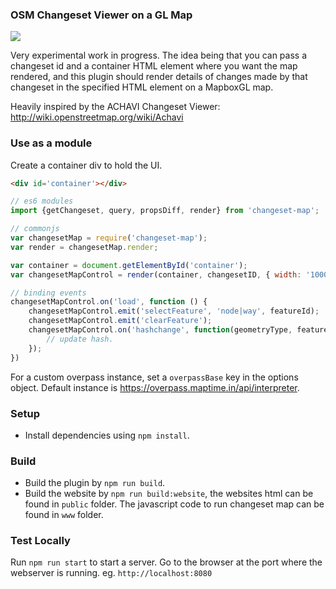### OSM Changeset Viewer on a GL Map

![](https://cloud.githubusercontent.com/assets/126868/24163445/a88728d4-0e90-11e7-9d02-d755b7845c00.png)

Very experimental work in progress. The idea being that you can pass a changeset id and a container HTML element where you want the map rendered, and this plugin should render details of changes made by that changeset in the specified HTML element on a MapboxGL map.

Heavily inspired by the ACHAVI Changeset Viewer: http://wiki.openstreetmap.org/wiki/Achavi

### Use as a module

Create a container div to hold the UI.

```html
<div id='container'></div>
```

```js
// es6 modules
import {getChangeset, query, propsDiff, render} from 'changeset-map';

// commonjs
var changesetMap = require('changeset-map');
var render = changesetMap.render;

var container = document.getElementById('container');
var changesetMapControl = render(container, changesetID, { width: '1000px', height: '1000px' });

// binding events
changesetMapControl.on('load', function () {
    changesetMapControl.emit('selectFeature', 'node|way', featureId);
    changesetMapControl.emit('clearFeature');
    changesetMapControl.on('hashchange', function(geometryType, featureId) {
        // update hash.
    });
})
```

For a custom overpass instance, set a `overpassBase` key in the options object. Default instance is https://overpass.maptime.in/api/interpreter.

### Setup

 - Install dependencies using `npm install`.

### Build
 - Build the plugin by `npm run build`.
 - Build the website by `npm run build:website`, the websites html can be found in `public` folder. The javascript code to run changeset map can be found in `www` folder.

### Test Locally

Run `npm run start` to start a server. Go to the browser at the port where the webserver is running. eg. `http://localhost:8080`
